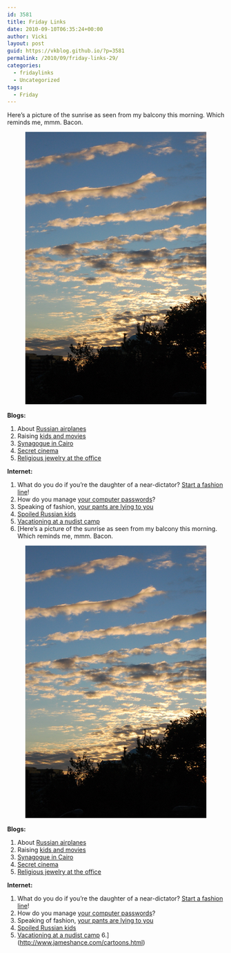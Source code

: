 ```yaml
---
id: 3581
title: Friday Links
date: 2010-09-10T06:35:24+00:00
author: Vicki
layout: post
guid: https://vkblog.github.io/?p=3581
permalink: /2010/09/friday-links-29/
categories:
  - fridaylinks
  - Uncategorized
tags:
  - Friday
---
```

Here&#8217;s a picture of the sunrise as seen from my balcony this morning. Which reminds me, mmm. Bacon.

<p style="text-align: center;">
  <a href="https://raw.githubusercontent.com/vkblog/vkblog.github.io/master/public/img/2010/09/DSC_0770.jpg"><img class="aligncenter size-full wp-image-3582" title="DSC_0770" src="https://raw.githubusercontent.com/vkblog/vkblog.github.io/master/public/img/2010/09/DSC_0770.jpg" alt="" width="420" height="632" /></a>
</p>

<p style="text-align: left;">
  <strong>Blogs:</strong>
</p>

  1. About [Russian airplanes](http://gubbiofarabia.tumblr.com/post/1090559732/five-things-airlines-dont-want-you-to-know)
  2. Raising [kids and movies](http://messagewithabottle.tumblr.com/post/1081350661)
  3. [Synagogue in Cairo](http://travellerwithin.blogspot.com/2010/09/bassatine-synagogue-cairo-2-photos-55.html?utm_source=feedburner&utm_medium=feed&utm_campaign=Feed%3A+TravellerWithin+%28The+Traveller+Within%29)
  4. [Secret cinema](http://www.aladyinlondon.com/2010/09/lady-at-secret-cinema.html)
  5. [Religious jewelry at the office](http://corporette.com/2010/09/07/religious-jewelry-and-the-office/)

<p style="text-align: left;">
  <strong>Internet:</strong>
</p>

  1. What do you do if you&#8217;re the daughter of a near-dictator? [Start a fashion line](http://www.dailyfrontrow.com/the-fix/article/just-say-guli)!
  2. How do you manage [your computer passwords](http://www.theatlantic.com/science/archive/2010/09/password-unprotected/62656/)?
  3. Speaking of fashion, [your pants are lying to you](http://chartporn.org/2010/09/07/your-pants-are-lying-to-you/?utm_source=feedburner&utm_medium=feed&utm_campaign=Feed%3A+ChartPorn+%28Chart+Porn%29)
  4. [Spoiled Russian kids](http://englishrussia.com/index.php/2010/09/06/naughty-little-kids/)
  5. [Vacationing at a nudist camp](http://www.slate.com/id/2266049/?from=rss)
  6. [Here&#8217;s a picture of the sunrise as seen from my balcony this morning. Which reminds me, mmm. Bacon.

<p style="text-align: center;">
  <a href="https://raw.githubusercontent.com/vkblog/vkblog.github.io/master/public/img/2010/09/DSC_0770.jpg"><img class="aligncenter size-full wp-image-3582" title="DSC_0770" src="https://raw.githubusercontent.com/vkblog/vkblog.github.io/master/public/img/2010/09/DSC_0770.jpg" alt="" width="420" height="632" /></a>
</p>

<p style="text-align: left;">
  <strong>Blogs:</strong>
</p>

  1. About [Russian airplanes](http://gubbiofarabia.tumblr.com/post/1090559732/five-things-airlines-dont-want-you-to-know)
  2. Raising [kids and movies](http://messagewithabottle.tumblr.com/post/1081350661)
  3. [Synagogue in Cairo](http://travellerwithin.blogspot.com/2010/09/bassatine-synagogue-cairo-2-photos-55.html?utm_source=feedburner&utm_medium=feed&utm_campaign=Feed%3A+TravellerWithin+%28The+Traveller+Within%29)
  4. [Secret cinema](http://www.aladyinlondon.com/2010/09/lady-at-secret-cinema.html)
  5. [Religious jewelry at the office](http://corporette.com/2010/09/07/religious-jewelry-and-the-office/)

<p style="text-align: left;">
  <strong>Internet:</strong>
</p>

  1. What do you do if you&#8217;re the daughter of a near-dictator? [Start a fashion line](http://www.dailyfrontrow.com/the-fix/article/just-say-guli)!
  2. How do you manage [your computer passwords](http://www.theatlantic.com/science/archive/2010/09/password-unprotected/62656/)?
  3. Speaking of fashion, [your pants are lying to you](http://chartporn.org/2010/09/07/your-pants-are-lying-to-you/?utm_source=feedburner&utm_medium=feed&utm_campaign=Feed%3A+ChartPorn+%28Chart+Porn%29)
  4. [Spoiled Russian kids](http://englishrussia.com/index.php/2010/09/06/naughty-little-kids/)
  5. [Vacationing at a nudist camp](http://www.slate.com/id/2266049/?from=rss)
  6.](http://www.jameshance.com/cartoons.html)